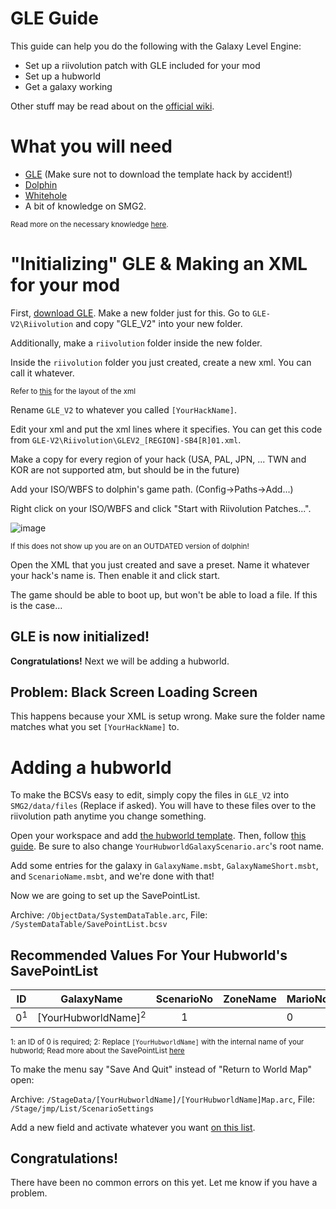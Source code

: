 # GLE Guide
This guide can help you do the following with the Galaxy Level Engine:
- Set up a riivolution patch with GLE included for your mod
- Set up a hubworld
- Get a galaxy working

Other stuff may be read about on the [official wiki](https://github.com/SuperHackio/GalaxyLevelEngine/wiki).

# What you will need
- [GLE](https://github.com/SuperHackio/GalaxyLevelEngine/releases) (Make sure not to download the template hack by accident!)
- [Dolphin](https://dolphin-emu.org/)
- [Whitehole](https://github.com/SunakazeKun/Whitehole-Despaghettification/releases)
- A bit of knowledge on SMG2. 

<sub>Read more on the necessary knowledge [here](https://github.com/SuperHackio/GalaxyLevelEngine/wiki/SavePointList).</sub>

# "Initializing" GLE & Making an XML for your mod
First, [download GLE](https://github.com/SuperHackio/GalaxyLevelEngine/releases).
Make a new folder just for this. 
Go to `GLE-V2\Riivolution` and copy "GLE_V2" into your new folder.

Additionally, make a `riivolution` folder inside the new folder.

Inside the `riivolution` folder you just created, create a new xml. You can call it whatever.

<sub>Refer to [this](https://github.com/SuperHackio/GalaxyLevelEngine/wiki/Setup-Guide#making-a-riivolution-xml) for the layout of the xml</sub>

Rename `GLE_V2` to whatever you called `[YourHackName]`.

Edit your xml and put the xml lines where it specifies. You can get this code from `GLE-V2\Riivolution\GLEV2_[REGION]-SB4[R]01.xml`.

Make a copy for every region of your hack (USA, PAL, JPN, ... TWN and KOR are not supported atm, but should be in the future)

Add your ISO/WBFS to dolphin's game path. (Config->Paths->Add...)

Right click on your ISO/WBFS and click "Start with Riivolution Patches...".

![image](https://user-images.githubusercontent.com/38051573/206037241-16e1b2fd-f139-4927-b2c9-95ada33c7b82.png)

<sub>If this does not show up you are on an OUTDATED version of dolphin!</sub>

Open the XML that you just created and save a preset. Name it whatever your hack's name is. Then enable it and click start. 

The game should be able to boot up, but won't be able to load a file. If this is the case...
## GLE is now initialized!
**Congratulations!** Next we will be adding a hubworld.

## Problem: Black Screen Loading Screen
This happens because your XML is setup wrong. Make sure the folder name matches what you set `[YourHackName]` to.

# Adding a hubworld

To make the BCSVs easy to edit, simply copy the files in `GLE_V2` into `SMG2/data/files` (Replace if asked). You will have to these files over to the riivolution path anytime you change something.

Open your workspace and add [the hubworld template](https://github.com/SuperHackio/GalaxyLevelEngine/wiki/Template-Files#new-hubworld-template). Then, follow [this guide](https://github.com/SuperHackio/GalaxyLevelEngine/wiki/Creating-a-New-Galaxy#giving-your-galaxy-a-name). Be sure to also change `YourHubworldGalaxyScenario.arc`'s root name. 

Add some entries for the galaxy in `GalaxyName.msbt`, `GalaxyNameShort.msbt`, and `ScenarioName.msbt`, and we're done with that!

Now we are going to set up the SavePointList. 

Archive: `/ObjectData/SystemDataTable.arc`, File: `/SystemDataTable/SavePointList.bcsv`

## Recommended Values For Your Hubworld's SavePointList
| ID    | GalaxyName | ScenarioNo | ZoneName | MarioNo | Player | ResultPathId | EntryPathId | EntireLevelFlag |
|:-------------:|:-------------:|:-------------:| -------------| -------------| -------------| -------------| -------------| -------------|
| 0<sup>1</sup>      | [YourHubworldName]<sup>2</sup> | 1 |  | 0 | -1 | 0 | 0 | 1 |

<sub>1: an ID of 0 is required; 2: Replace `[YourHubworldName]` with the internal name of your hubworld; Read more about the SavePointList [here](https://github.com/SuperHackio/GalaxyLevelEngine/wiki/SavePointList)</sub>

To make the menu say "Save And Quit" instead of "Return to World Map" open:

Archive: `/StageData/[YourHubworldName]/[YourHubworldName]Map.arc`, File: `/Stage/jmp/List/ScenarioSettings`

Add a new field and activate whatever you want [on this list](https://github.com/SuperHackio/GalaxyLevelEngine/wiki/Stages#available-settings).

## Congratulations!
There have been no common errors on this yet. Let me know if you have a problem.
